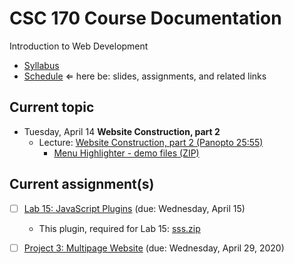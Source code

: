 # CSC 170 Course Documentation
Introduction to Web Development

- [Syllabus](syllabus.md)
- [Schedule](schedule.md)   &lArr; here be: slides, assignments, and related links

## Current topic

- Tuesday, April 14 **Website Construction, part 2**
  - Lecture: [Website Construction, part 2 (Panopto 25:55)](https://rochester.hosted.panopto.com/Panopto/Pages/Viewer.aspx?id=a35e40b2-6aa4-4dea-b669-ab9d015dfe49)
    - [Menu Highlighter - demo files (ZIP)](24-website-construction2/menu-highlighter_demo.zip)

## Current assignment(s)

- [ ] [Lab 15: JavaScript Plugins](lab15-javascript-plugins/instructions.md) (due: Wednesday, April 15)
  - This plugin, required for Lab 15: [sss.zip](lab15-javascript-plugins/sss.zip)
- [ ] [Project 3: Multipage Website](project03-multipage-website/instructions.md) (due: Wednesday, April 29, 2020)

